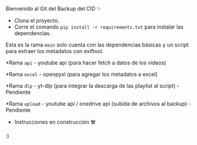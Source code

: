 Bienvenido al Git del Backup del CID ✨

- Clona el proyecto.
- Corre el comando ```pip install -r requirements.txt``` para instalar las dependencias.

Esta es la rama ```main``` solo cuenta con las dependencias básicas y un script para extraer los metadatos con exiftool.

*Rama ```api``` - youtube api (para hacer fetch a datos de los videos)

*Rama ```excel``` - openpyxl (para agregar los metadatos a excel)

*Rama ```dlp``` - yt-dlp (para integrar la descarga de las playlist al script) - Pendiente

*Rama ```upload``` - youtube api / onedrive api (subida de archivos al backup) - Pendiente

- Instrucciones en construcción 🛠

:)
